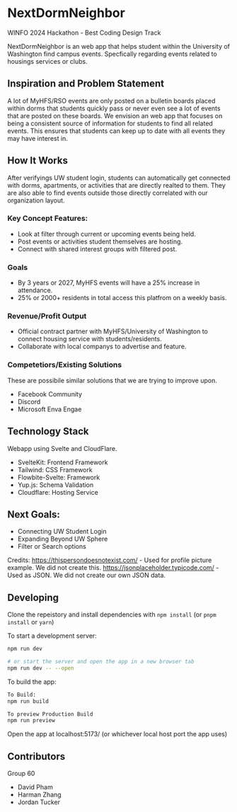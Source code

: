 # NextDormNeighbor

WINFO 2024 Hackathon - Best Coding Design Track

NextDormNeighbor is an web app that helps student within the University of Washington find campus events. Specfically regarding events related to housings services or clubs.

## Inspiration and Problem Statement
A lot of MyHFS/RSO events are only posted on a bulletin boards placed within dorms that students quickly pass or never even see a lot of events that are posted on these boards. We envision an web app that focuses on being a consistent source of information for students to find all related events. This ensures that students can keep up to date with all events they may have interest in. 

## How It Works
After verifyings UW student login, students can automatically get connected with dorms, apartments, or activities that are directly realted to them. They are also able to find events outside those directly correlated with our organization layout.

### Key Concept Features:
- Look at filter through current or upcoming events being held. 
- Post events or activities student themselves are hosting.
- Connect with shared interest groups with filtered post.

### Goals
- By 3 years or 2027, MyHFS events will have a 25% increase in attendance.
- 25% or 2000+ residents in total access this platfrom on a weekly basis.

### Revenue/Profit Output
- Official contract partner with MyHFS/University of Washington to connect housing service with students/residents.
- Collaborate with local companys to advertise and feature.

### Competetiors/Existing Solutions
These are possibile similar solutions that we are trying to improve upon. 
- Facebook Community
- Discord
- Microsoft Enva Engae

## Technology Stack 
Webapp using Svelte and CloudFlare. 
- SvelteKit: Frontend Framework
- Tailwind: CSS Framework
- Flowbite-Svelte: Framework
- Yup.js: Schema Validation
- Cloudflare: Hosting Service

## Next Goals:
- Connecting UW Student Login
- Expanding Beyond UW Sphere
- Filter or Search options

Credits: 
https://thispersondoesnotexist.com/ - Used for profile picture example. We did not create this.
https://jsonplaceholder.typicode.com/ - Used as JSON. We did not create our own JSON data.

## Developing

Clone the repeistory and install dependencies with `npm install` (or `pnpm install` or `yarn`)

To start a development server:

```bash
npm run dev

# or start the server and open the app in a new browser tab
npm run dev -- --open
```

To build the app:

```bash
To Build:
npm run build

To preview Production Build
npm run preview
```

Open the app at localhost:5173/ (or whichever local host port the app uses)

## Contributors
Group 60
- David Pham
- Harman Zhang
- Jordan Tucker
